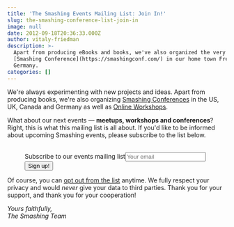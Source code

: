 ```yaml
---
title: 'The Smashing Events Mailing List: Join In!'
slug: the-smashing-conference-list-join-in
image: null
date: 2012-09-18T20:36:33.000Z
author: vitaly-friedman
description: >-
  Apart from producing eBooks and books, we've also organized the very first
  [Smashing Conference](https://smashingconf.com/) in our home town Freiburg,
  Germany.
categories: []
---
```


We're always experimenting with new projects and ideas. Apart from producing books, we're also organizing [Smashing Conferences](https://smashingconf.com/) in the US, UK, Canada and Germany as well as [Online Workshops](https://www.smashingmagazine.com/smashing-workshops/#online-workshops).

What about our next events — **meetups, workshops and conferences**? Right, this is what this mailing list is all about. If you'd like to be informed about upcoming Smashing events, please subscribe to the list below.

 

<figure><br>
<div class="sf" id="mc_embed_signup"><form class="validate" id="mc-embedded-subscribe-form" style="max-width: 100%;" action="https://smashingmagazine.us1.list-manage1.com/subscribe/post?u=16b832d9ad4b28edf261f34df&amp;id=dd3c645e21" method="post" name="mc-embedded-subscribe-form"><label for="workshops-subscribe">Subscribe to our events mailing list</label><input id="workshops-subscribe" type="text" name="EMAIL" placeholder="Your email" value="" /><button class="search_submit" type="submit">Sign up!</button></form></div>
</figure>

Of course, you can [opt out from the list](https://smashingmagazine.us1.list-manage2.com/unsubscribe?u=16b832d9ad4b28edf261f34df&id=dd3c645e21) anytime. We fully respect your privacy and would _never_ give your data to third parties. Thank you for your support, and thank you for your cooperation!

_Yours faithfully,  
The Smashing Team_